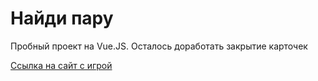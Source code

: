 # Найди пару

Пробный проект на Vue.JS. Осталось доработать закрытие карточек

[Ссылка на сайт с игрой](https://veles-pan.github.io/find-a-pair/)
